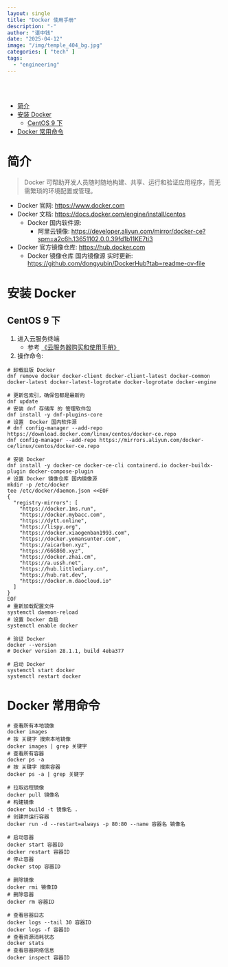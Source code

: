```yaml
---
layout: single
title: "Docker 使用手册"
description: "-"
author: "谌中钱"
date: "2025-04-12"
image: "/img/temple_404_bg.jpg"
categories: [ "tech" ]
tags:
  - "engineering"
---
```


<br />
<br />

<!-- @import "[TOC]" {cmd="toc" depthFrom=1 depthTo=6} -->

<!-- code_chunk_output -->

- [简介](#简介)
- [安装 Docker](#安装-docker)
  - [CentOS 9 下](#centos-9-下)
- [Docker 常用命令](#docker-常用命令)

<!-- /code_chunk_output -->

# 简介

> Docker 可帮助开发人员随时随地构建、共享、运行和验证应用程序，而无需繁琐的环境配置或管理。

- Docker 官网: <https://www.docker.com>
- Docker 文档: <https://docs.docker.com/engine/install/centos>
    - Docker 国内软件源:
        - 阿里云镜像: <https://developer.aliyun.com/mirror/docker-ce?spm=a2c6h.13651102.0.0.39fd1b11KE7ti3>
- Docker 官方镜像仓库: <https://hub.docker.com>
    - Docker 镜像仓库 国内镜像源 实时更新: <https://github.com/dongyubin/DockerHub?tab=readme-ov-file>

# 安装 Docker

## CentOS 9 下

1. 进入云服务终端
    - 参考 [《云服务器购买和使用手册》](https://blog.climbtw.com/post/cloud_server_manual/)
2. 操作命令:

```shell
# 卸载旧版 Docker
dnf remove docker docker-client docker-client-latest docker-common docker-latest docker-latest-logrotate docker-logrotate docker-engine

# 更新包索引，确保包都是最新的
dnf update
# 安装 dnf 存储库 的 管理软件包
dnf install -y dnf-plugins-core
# 设置  Docker 国内软件源
# dnf config-manager --add-repo https://download.docker.com/linux/centos/docker-ce.repo
dnf config-manager --add-repo https://mirrors.aliyun.com/docker-ce/linux/centos/docker-ce.repo

# 安装 Docker
dnf install -y docker-ce docker-ce-cli containerd.io docker-buildx-plugin docker-compose-plugin
# 设置 Docker 镜像仓库 国内镜像源
mkdir -p /etc/docker
tee /etc/docker/daemon.json <<EOF
{
  "registry-mirrors": [
    "https://docker.1ms.run",
    "https://docker.mybacc.com",
    "https://dytt.online",
    "https://lispy.org",
    "https://docker.xiaogenban1993.com",
    "https://docker.yomansunter.com",
    "https://aicarbon.xyz",
    "https://666860.xyz",
    "https://docker.zhai.cm",
    "https://a.ussh.net",
    "https://hub.littlediary.cn",
    "https://hub.rat.dev",
    "https://docker.m.daocloud.io"
  ]
}
EOF
# 重新加载配置文件
systemctl daemon-reload
# 设置 Docker 自启
systemctl enable docker

# 验证 Docker
docker --version
# Docker version 28.1.1, build 4eba377

# 启动 Docker
systemctl start docker
systemctl restart docker
```

# Docker 常用命令

```shell
# 查看所有本地镜像
docker images
# 按 关键字 搜索本地镜像
docker images | grep 关键字
# 查看所有容器
docker ps -a
# 按 关键字 搜索容器
docker ps -a | grep 关键字

# 拉取远程镜像
docker pull 镜像名
# 构建镜像
docker build -t 镜像名 .
# 创建并运行容器
docker run -d --restart=always -p 80:80 --name 容器名 镜像名

# 启动容器
docker start 容器ID
docker restart 容器ID
# 停止容器
docker stop 容器ID

# 删除镜像
docker rmi 镜像ID
# 删除容器
docker rm 容器ID

# 查看容器日志
docker logs --tail 30 容器ID
docker logs -f 容器ID
# 查看资源消耗状态
docker stats
# 查看容器网络信息
docker inspect 容器ID
```
